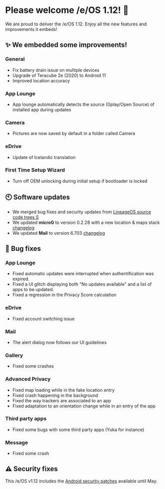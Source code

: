 # Please welcome /e/OS 1.12! :rocket:

We are proud to deliver the /e/OS 1.12. Enjoy all the new features and improvements it embeds!

## ✨ We embedded some improvements!

### General

* Fix battery drain issue on multiple devices
* Upgrade of Teracube 2e (2020) to Android 11
* Improved location accuracy

### App Lounge

* App lounge automatically detects the source (Gplay/Open Source) of installed app during updates

### Camera

* Pictures are now saved by default in a folder called Camera

### eDrive

* Update of Icelandic translation

### First Time Setup Wizard

* Turn off OEM unlocking during initial setup if bootloader is locked

## 🕙 Software updates

* We merged bug fixes and security updates from [LineageOS source code trees S](https://review.lineageos.org/q/branch:lineage-19.1+status:merged+after:%25222023-04-11+18:10:00+%252B0200%2522+before:%25222023-05-16+18:10:00+%252B0200%2522)
* We updated **microG** to version 0.2.28 with a new location & maps stack [changelog](https://github.com/microg/GmsCore/releases/tag/v0.2.28.231657)
* We updated **Mail** to version 6.703 [changelog](https://thundernest.github.io/k-9/changelog_main_branch.xml)

## 🐛 Bug fixes

### App Lounge

* Fixed automatic updates were interrupted when authentification was expired.
* Fixed a UI glitch displaying both "No updates available" and a list of apps to be updated.
* Fixed a regression in the Privacy Score calculation

### eDrive

* Fixed account switching issue

### Mail

* The alert dialog now follows our UI guidelines

### Gallery

* Fixed some crashes

### Advanced Privacy

* Fixed map loading while in the fake location entry
* Fixed crash happening in the background
* Fixed the way trackers are associated to an app
* Fixed adaptation to an orientation change while in an entry of the app

### Third party apps

* Fixed some bugs with some third party apps (Yuka for instance)

### Message

* Fixed some crash

## ⚠ Security fixes

This /e/OS v1.12 includes the [Android security patches](https://source.android.com/security/bulletin/2023-05-01) available until May.
